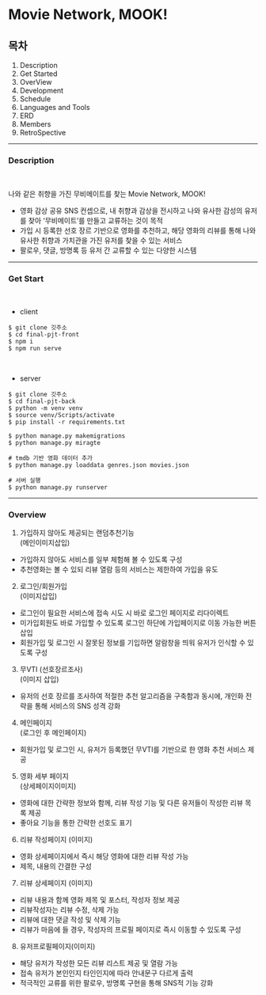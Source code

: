 # Movie Network, MOOK!

## 목차
1. Description
2. Get Started
3. OverView
4. Development
5. Schedule
6. Languages and Tools
7. ERD
8. Members
9. RetroSpective

<hr>

### Description
<br>

나와 같은 취향을 가진 무비메이트를 찾는 Movie Network, MOOK!
- 영화 감상 공유 SNS 컨셉으로, 내 취향과 감상을 전시하고 나와 유사한 감성의 유저를 찾아 ‘무비메이트’를 만들고 교류하는 것이 목적
- 가입 시 등록한 선호 장르 기반으로 영화를 추천하고, 해당 영화의 리뷰를 통해 나와 유사한 취향과 가치관을 가진 유저를 찾을 수 있는 서비스
- 팔로우, 댓글, 방명록 등 유저 간 교류할 수 있는 다양한 시스템

<hr>

### Get Start
<br>

- client
```
$ git clone 깃주소
$ cd final-pjt-front
$ npm i
$ npm run serve
```
<br>

- server
```
$ git clone 깃주소
$ cd final-pjt-back
$ python -m venv venv
$ source venv/Scripts/activate
$ pip install -r requirements.txt

$ python manage.py makemigrations
$ python manage.py miragte

# tmdb 기반 영화 데이터 추가
$ python manage.py loaddata genres.json movies.json

# 서버 실행
$ python manage.py runserver
```
<hr>

### Overview
1. 가입하지 않아도 제공되는 랜덤추천기능  
(메인이미지삽입)
- 가입하지 않아도 서비스를 일부 체험해 볼 수 있도록 구성
- 추천영화는 볼 수 있되 리뷰 열람 등의 서비스는 제한하여 가입을 유도

2. 로그인/회원가입  
(이미지삽입)
- 로그인이 필요한 서비스에 접속 시도 시 바로 로그인 페이지로 리다이렉트
- 미가입회원도 바로 가입할 수 있도록 로그인 하단에 가입페이지로 이동 가능한 버튼 삽입
- 회원가입 및 로그인 시 잘못된 정보를 기입하면 알람창을 띄워 유저가 인식할 수 있도록 구성

3. 무VTI (선호장르조사)  
(이미지 삽입)
- 유저의 선호 장르를 조사하여 적절한 추천 알고리즘을 구축함과 동시에, 개인화 전략을 통해 서비스의 SNS 성격 강화

4. 메인페이지  
(로그인 후 메인페이지)
- 회원가입 및 로그인 시, 유저가 등록했던 무VTI를 기반으로 한 영화 추천 서비스 제공

5. 영화 세부 페이지  
(상세페이지이미지)
- 영화에 대한 간략한 정보와 함께, 리뷰 작성 기능 및 다른 유저들이 작성한 리뷰 목록 제공
- 좋아요 기능을 통한 간략한 선호도 표기

6. 리뷰 작성페이지
(이미지)
- 영화 상세페이지에서 즉시 해당 영화에 대한 리뷰 작성 가능
- 제목, 내용의 간결한 구성

7. 리뷰 상세페이지 
(이미지)
- 리뷰 내용과 함께 영화 제목 및 포스터, 작성자 정보 제공
- 리뷰작성자는 리뷰 수정, 삭제 가능
- 리뷰에 대한 댓글 작성 및 삭제 기능
- 리뷰가 마음에 들 경우, 작성자의 프로필 페이지로 즉시 이동할 수 있도록 구성

8. 유저프로필페이지(이미지)
- 해당 유저가 작성한 모든 리뷰 리스트 제공 및 열람 가능
- 접속 유저가 본인인지 타인인지에 따라 안내문구 다르게 출력
- 적극적인 교류를 위한 팔로우, 방명록 구현을 통해 SNS적 기능 강화

